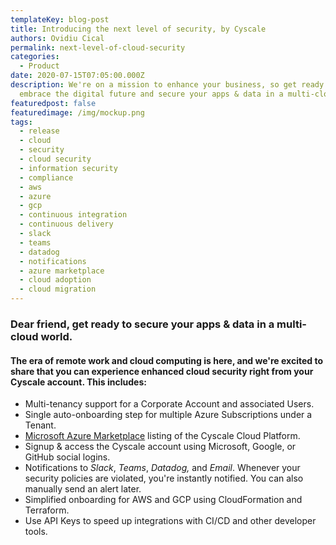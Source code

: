 ```yaml
---
templateKey: blog-post
title: Introducing the next level of security, by Cyscale
authors: Ovidiu Cical
permalink: next-level-of-cloud-security
categories: 
  - Product
date: 2020-07-15T07:05:00.000Z
description: We're on a mission to enhance your business, so get ready to
  embrace the digital future and secure your apps & data in a multi-cloud world!
featuredpost: false
featuredimage: /img/mockup.png
tags:
  - release
  - cloud
  - security
  - cloud security
  - information security
  - compliance
  - aws
  - azure
  - gcp
  - continuous integration
  - continuous delivery
  - slack
  - teams
  - datadog
  - notifications
  - azure marketplace
  - cloud adoption
  - cloud migration
---
```

### Dear friend, get ready to secure your apps & data in a multi-cloud world.

#### The era of remote work and cloud computing is here, and we're excited to share that you can experience enhanced cloud security right from your Cyscale account. This includes:

* Multi-tenancy support for a Corporate Account and associated Users.
* Single auto-onboarding step for multiple Azure Subscriptions under a Tenant.
* [Microsoft Azure Marketplace](https://azuremarketplace.microsoft.com/en-us/marketplace/apps/cyscale.power-cloud-saas-basic) listing of the Cyscale Cloud Platform.
* Signup & access the Cyscale account using Microsoft, Google, or GitHub social logins.
* Notifications to *Slack*, *Teams*, *Datadog,* and *Email*. Whenever your security policies are violated, you're instantly notified. You can also manually send an alert later.
* Simplified onboarding for AWS and GCP using CloudFormation and Terraform.
* Use API Keys to speed up integrations with CI/CD and other developer tools.